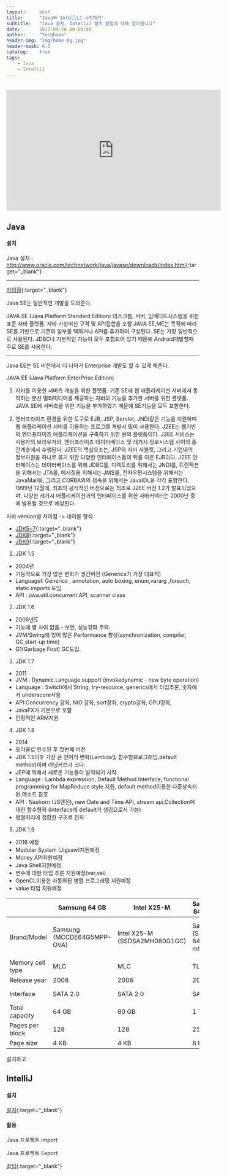 ```yaml
---
layout:     post
title:      "Java와 IntelliJ 시작하기"
subtitle:   "Java 설치, IntelliJ 설치 방법에 대해 알아봅니다"
date:       2017-09-26 00:00:00
author:     "Yonghoon"
header-img: "img/home-bg.jpg"
header-mask: 0.3
catalog:    true
tags:
    - Java
    - IntelliJ
---
```


<br>
<iframe width="560" height="315" src="https://www.youtube.com/embed/m7mvpe1fVa4?rel=0" frameborder="0" allowfullscreen></iframe>

## Java

#### 설치

Java 설치 : <http://www.oracle.com/technetwork/java/javase/downloads/index.html>{:target="_blank"}

------------------------

[차이점](https://www.java.com/ko/download/faq/techinfo.xml){:target="_blank"}

Java SE는 일반적인 개발을 도와준다.

JAVA SE (Java Platform Standard Edition)
데스크톱, 서버, 임베디드시스템을 위한 표준 자바 플랫폼. 자바 가상머신 규격 및 API집합을 포함 JAVA EE,ME는 목적에 따라 SE를 기반으로 기존의 일부를 택하거나 API를 추가하여 구성된다. SE는 가장 일반적으로 사용된다. JDBC나 기본적인 기능이 모두 포함되어 있기 때문에 Android개발할때 주로 SE를 사용한다.

------------------------

Java EE는 SE 버전에서 더 나아가 Enterprise 개발도 할 수 있게 해준다.

JAVA EE (Java Platform EnterPrise Edition)
1. 자바를 이용한 서버측 개발을 위한 플랫폼. 기존 SE에 웹 애플리케이션 서버에서 동작하는 분산 멀티미디어를 제공하는 자바의 기능을 추가한 서버를 위한 플랫폼. JAVA SE에 서버측을 위한 기능을 부가하였기 때문에 SE기능을 모두 포함한다.

2. 엔터프라이즈 환경을 위한 도구로 EJB, JSP, Servlet, JNDI같은 기능을 지원하며 웹 애플리케이션 서버를 이용하는 프로그램 개발시 많이 사용한다. J2EE는 웹기반의 엔터프라이즈 애플리케이션을 구축하기 위한 썬의 플랫폼이다. J2EE 서비스는 사용자의 브라우저와, 엔터프라이즈 데이터베이스 및 레거시 정보시스템 사이의 중간계층에서 수행된다. J2EE의 핵심요소는, JSP와 자바 서블릿, 그리고 기업내의 정보자원을 하나로 묶기 위한 다양한 인터페이스들의 뒤를 이은 EJB이다. J2EE 인터페이스는 데이터베이스를 위해 JDBC를, 디렉토리를 위해서는 JNDI를, 트랜잭션을 위해서는 JTA를, 메시징을 위해서는 JMS를, 전자우편시스템을 위해서는 JavaMail을, 그리고 CORBA와의 접속을 위해서는 JavaIDL을 각각 포함한다. 1999년 12월에, 최초의 공식적인 버전으로는 최초로 J2EE 버전 1.2가 발표되었으며, 다양한 레거시 애플리케이션과의 인터페이스를 위한 자바커넥터는 2000년 중에 발표될 것으로 예상된다.

자바 version별 차이점 -> 테이블 형식

* [JDK5~7](http://docs.oracle.com/javase/7/docs/technotes/guides/language/enhancements.html){:target="_blank"}
* [JDK8](http://www.oracle.com/technetwork/java/javase/8-whats-new-2157071.html){:target="_blank"}
* [JDK9](http://docs.oracle.com/javase/9/whatsnew/toc.htm){:target="_blank"}

1. JDK 1.5
- 2004년
- 기능적으로 가장 많은 변화가 생긴버전 (Generics가 가장 대표적)
- LanguageI: Generics , annotation, auto boxing, enum,vararg ,foreach, static imports 도입
- API : java.util.concurrent API, scanner class

2. JDK 1.6
- 2006년도
- 기능에 별 차이 없음 - 보안, 성능강화 주력. 
- JVM/Swing에 있어 많은 Performance 향상(synchronization, compiler, GC,start-up time)
- G1(Garbage First) GC도입.

3. JDK 1.7
- 2011 
- JVM : Dynamic Language support (invokedynamic - new byte operation)
- Language : Switch에서 String, try-resource, generics에서 타입추론, 숫자에서 underscore사용
- API:Concurrency 강화, NIO 강화, sort강화, crypto강화, GPU강화, 
- JavaFX가 기본으로 포함
- 안정적인 ARM지원


4. JDK 1.8
- 2014
- 오라클로 인수된 후 첫번째 버전
-  JDK 1.5이후 가장 큰 언어적 변화(Lambda및 함수형프로그래밍,default method)이며 러닝커브가 크다.
- JEP에 의해서 새로운 기능들이 발의되기 시작.
- Language : Lambda expression, Default Method Interface, functional programming for MapReduce style 지원, default method이용한 다중상속지원,메소드 참조
- API : Nashorn (JS엔진), new Date and Time API, stream api,Collection에 대한 함수형화 (Interface에 default가 생김으로서 가능)
- 병철처리에 접합한 구조로 진화

5. JDK 1.9
- 2016 예정
- Modular System (Jigsaw)지원예정
- Money API지원예정
- Java Shell지원예정
- 변수에 대한 타입 추론 지원예정(var,val)
- OpenCL이용한 자동화된 병렬 프로그래밍 지원예정
- value 타입 지원예정


|      | Samsung 64 GB | Intel X25-M | Samsung 840 EVO | Micron P420m | HDD |
|------|---------------|-------------|-----------------|--------------|-----|
| Brand/Model | Samsung (MCCDE64G5MPP-OVA) | Intel X25-M (SSDSA2MH080G1GC) | Samsung (SSD 840 EVO mSATA) | Micron P420m | Western Digital Black 7200 rpm | 
| Memory cell type | MLC | MLC | TLC | MLC | * |
| Release year | 2008 | 2008 | 2013 | 2013 | 2013 |
| Interface | SATA 2.0 | SATA 2.0 | SATA 3.0 | PCIe 2.0 | SATA 3.0 |
| Total capacity | 64 GB | 80 GB | 1 TB | 1.4 TB | 4 TB |
| Pages per block | 128 | 128 | 256 | 512 | * |
| Page size | 4 KB | 4 KB | 8 KB | 16 KB | * |

설치하고

## IntelliJ

#### 설치
[설치](https://www.jetbrains.com/idea/download/#section=windows){:target="_blank"}

#### 활용

Java 프로젝트 Import

Java 프로젝트 Export

[꿀팁](http://www.kwangsiklee.com/ko/2016/12/인텔리j-활용꿀팁-42가지/){:target="_blank"}